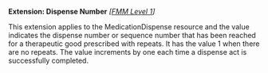 **Extension: Dispense Number** *[[FMM Level 1](guidance.html)]*

This extension applies to the MedicationDispense resource and the value indicates the dispense number or sequence number that has been reached for a therapeutic good prescribed with repeats. It has the value 1 when there are no repeats. The value increments by one each time a dispense act is successfully completed. 